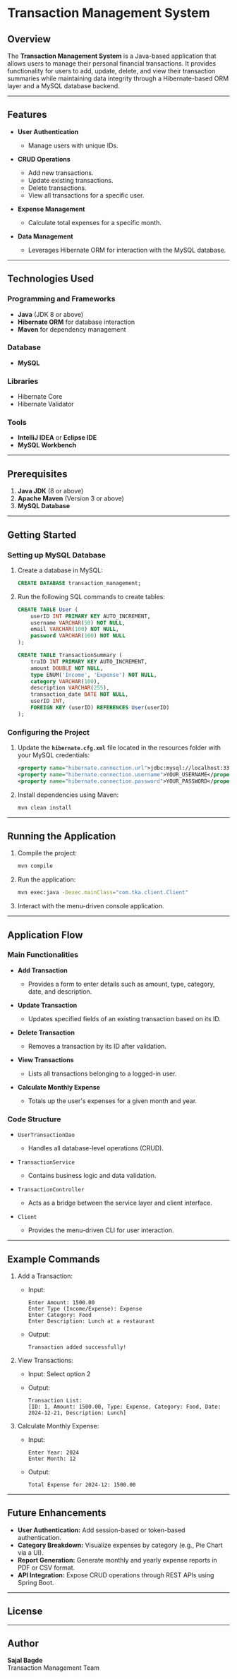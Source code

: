 # Transaction Management System

## Overview
The **Transaction Management System** is a Java-based application that allows users to manage their personal financial transactions. It provides functionality for users to add, update, delete, and view their transaction summaries while maintaining data integrity through a Hibernate-based ORM layer and a MySQL database backend.

---

## Features
- **User Authentication**
  - Manage users with unique IDs.
  
- **CRUD Operations**
  - Add new transactions.
  - Update existing transactions.
  - Delete transactions.
  - View all transactions for a specific user.

- **Expense Management**
  - Calculate total expenses for a specific month.

- **Data Management**
  - Leverages Hibernate ORM for interaction with the MySQL database.

---

## Technologies Used

### Programming and Frameworks
- **Java** (JDK 8 or above)
- **Hibernate ORM** for database interaction
- **Maven** for dependency management

### Database
- **MySQL**

### Libraries
- Hibernate Core
- Hibernate Validator

### Tools
- **IntelliJ IDEA** or **Eclipse IDE**
- **MySQL Workbench**

---

## Prerequisites
1. **Java JDK** (8 or above)
2. **Apache Maven** (Version 3 or above)
3. **MySQL Database**

---

## Getting Started

### Setting up MySQL Database

1. Create a database in MySQL:
   ```sql
   CREATE DATABASE transaction_management;
   ```

2. Run the following SQL commands to create tables:

   ```sql
   CREATE TABLE User (
       userID INT PRIMARY KEY AUTO_INCREMENT,
       username VARCHAR(50) NOT NULL,
       email VARCHAR(100) NOT NULL,
       password VARCHAR(100) NOT NULL
   );

   CREATE TABLE TransactionSummary (
       traID INT PRIMARY KEY AUTO_INCREMENT,
       amount DOUBLE NOT NULL,
       type ENUM('Income', 'Expense') NOT NULL,
       category VARCHAR(100),
       description VARCHAR(255),
       transaction_date DATE NOT NULL,
       userID INT,
       FOREIGN KEY (userID) REFERENCES User(userID)
   );
   ```

### Configuring the Project

1. Update the **`hibernate.cfg.xml`** file located in the resources folder with your MySQL credentials:

   ```xml
   <property name="hibernate.connection.url">jdbc:mysql://localhost:3306/transaction_management</property>
   <property name="hibernate.connection.username">YOUR_USERNAME</property>
   <property name="hibernate.connection.password">YOUR_PASSWORD</property>
   ```

2. Install dependencies using Maven:
   ```bash
   mvn clean install
   ```

---

## Running the Application

1. Compile the project:
   ```bash
   mvn compile
   ```

2. Run the application:
   ```bash
   mvn exec:java -Dexec.mainClass="com.tka.client.Client"
   ```

3. Interact with the menu-driven console application.

---

## Application Flow

### Main Functionalities
- **Add Transaction**
  - Provides a form to enter details such as amount, type, category, date, and description.

- **Update Transaction**
  - Updates specified fields of an existing transaction based on its ID.

- **Delete Transaction**
  - Removes a transaction by its ID after validation.

- **View Transactions**
  - Lists all transactions belonging to a logged-in user.

- **Calculate Monthly Expense**
  - Totals up the user's expenses for a given month and year.

### Code Structure

- `UserTransactionDao`
  - Handles all database-level operations (CRUD).

- `TransactionService`
  - Contains business logic and data validation.

- `TransactionController`
  - Acts as a bridge between the service layer and client interface.

- `Client`
  - Provides the menu-driven CLI for user interaction.

---

## Example Commands

1. Add a Transaction:
   - Input:
     ```plaintext
     Enter Amount: 1500.00
     Enter Type (Income/Expense): Expense
     Enter Category: Food
     Enter Description: Lunch at a restaurant
     ```

   - Output:
     ```plaintext
     Transaction added successfully!
     ```

2. View Transactions:
   - Input: Select option 2

   - Output:
     ```plaintext
     Transaction List:
     [ID: 1, Amount: 1500.00, Type: Expense, Category: Food, Date: 2024-12-21, Description: Lunch]
     ```

3. Calculate Monthly Expense:
   - Input:
     ```plaintext
     Enter Year: 2024
     Enter Month: 12
     ```

   - Output:
     ```plaintext
     Total Expense for 2024-12: 1500.00
     ```

---

## Future Enhancements
- **User Authentication:** Add session-based or token-based authentication.
- **Category Breakdown:** Visualize expenses by category (e.g., Pie Chart via a UI).
- **Report Generation:** Generate monthly and yearly expense reports in PDF or CSV format.
- **API Integration:** Expose CRUD operations through REST APIs using Spring Boot.

---

## License


---

## Author
**Sajal Bagde**  
Transaction Management Team
